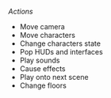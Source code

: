 
*Actions*

- Move camera
- Move characters
- Change characters state
- Pop HUDs and interfaces
- Play sounds
- Cause effects
- Play onto next scene 
- Change floors


